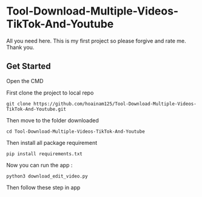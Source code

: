 # Tool-Download-Multiple-Videos-TikTok-And-Youtube
All you need here. This is my first project so please forgive and rate me. Thank you.
 ## Get Started 
 Open the CMD 
 
 First clone the project to local repo
 
 ```
 git clone https://github.com/hoainam125/Tool-Download-Multiple-Videos-TikTok-And-Youtube.git
 ```
 
 Then move to the folder downloaded
 ```
 cd Tool-Download-Multiple-Videos-TikTok-And-Youtube
 ```
 
 Then install all package requirement
 
 ```
 pip install requirements.txt
 ```
 
 Now you can run the app :
 
 ``` 
 python3 download_edit_video.py
 ```
 Then follow these step in app
 
 
